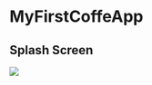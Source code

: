 # MyFirstCoffeApp
## Splash Screen
<img src="https://user-images.githubusercontent.com/106036163/271232329-e7f6f5eb-9b91-4e8b-a779-91f939ae92c9.jpg">


